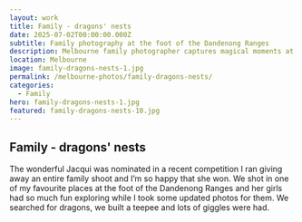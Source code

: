 ```yaml
---
layout: work
title: Family - dragons' nests
date: 2025-07-02T00:00:00.000Z
subtitle: Family photography at the foot of the Dandenong Ranges
description: Melbourne family photographer captures magical moments at dragons' nests. Natural family photography session with exploration, teepee building and lots of giggles in the Dandenong Ranges.
location: Melbourne
image: family-dragons-nests-1.jpg
permalink: /melbourne-photos/family-dragons-nests/
categories:
  - Family
hero: family-dragons-nests-1.jpg
featured: family-dragons-nests-10.jpg
---
```


## Family - dragons' nests

The wonderful Jacqui was nominated in a recent competition I ran giving away an entire family shoot and I’m so happy that she won. We shot in one of my favourite places at the foot of the Dandenong Ranges and her girls had so much fun exploring while I took some updated photos for them. We searched for dragons, we built a teepee and lots of giggles were had.
